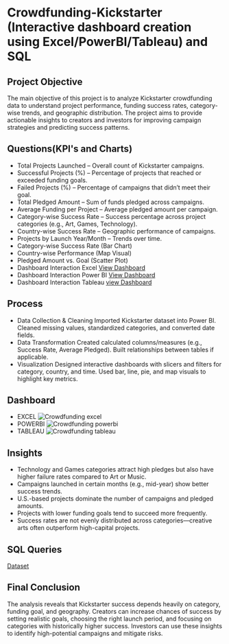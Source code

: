 # Crowdfunding-Kickstarter (Interactive dashboard creation using Excel/PowerBI/Tableau) and SQL

## Project Objective
The main objective of this project is to analyze Kickstarter crowdfunding data to understand project performance, funding success rates, category-wise trends, and geographic distribution. The project aims to provide actionable insights to creators and investors for improving campaign strategies and predicting success patterns.

## Questions(KPI's and Charts)
- Total Projects Launched – Overall count of Kickstarter campaigns.
- Successful Projects (%) – Percentage of projects that reached or exceeded funding goals.
- Failed Projects (%) – Percentage of campaigns that didn’t meet their goal.
- Total Pledged Amount – Sum of funds pledged across campaigns.
- Average Funding per Project – Average pledged amount per campaign.
- Category-wise Success Rate – Success percentage across project categories (e.g., Art, Games, Technology).
- Country-wise Success Rate – Geographic performance of campaigns.
- Projects by Launch Year/Month – Trends over time.
- Category-wise Success Rate (Bar Chart)
- Country-wise Performance (Map Visual)
- Pledged Amount vs. Goal (Scatter Plot)
- Dashboard Interaction Excel <a href="https://github.com/PreethamKoppad/Crowdfunding-Kickstarter/blob/main/Crowdfunding%20excel.jpg"> View Dashboard </a>
- Dashboard Interaction Power BI <a href="https://github.com/PreethamKoppad/Crowdfunding-Kickstarter/blob/main/Crowdfunding%20powerbi.jpg"> View Dashboard </a>
- Dashboard Interaction Tableau <a href="https://github.com/PreethamKoppad/Crowdfunding-Kickstarter/blob/main/Crowdfunding%20tableau.jpg"> view Dashboard </a>

## Process
- Data Collection & Cleaning
Imported Kickstarter dataset into Power BI.
Cleaned missing values, standardized categories, and converted date fields.
- Data Transformation
Created calculated columns/measures (e.g., Success Rate, Average Pledged).
Built relationships between tables if applicable.
- Visualization
Designed interactive dashboards with slicers and filters for category, country, and time.
Used bar, line, pie, and map visuals to highlight key metrics.

## Dashboard
- EXCEL ![Crowdfunding excel](https://github.com/user-attachments/assets/b08ae3f5-d28e-407c-b6b9-f3c42690e411)
- POWERBI ![Crowdfunding powerbi](https://github.com/user-attachments/assets/591a166b-5ce8-46f2-b43d-f724c6f10c9a)
- TABLEAU ![Crowdfunding tableau](https://github.com/user-attachments/assets/94713b33-0975-49c0-be6b-492007c486e1)

## Insights
- Technology and Games categories attract high pledges but also have higher failure rates compared to Art or Music.
- Campaigns launched in certain months (e.g., mid-year) show better success trends.
- U.S.-based projects dominate the number of campaigns and pledged amounts.
- Projects with lower funding goals tend to succeed more frequently.
- Success rates are not evenly distributed across categories—creative arts often outperform high-capital projects.

## SQL Queries
<a href="https://github.com/PreethamKoppad/Crowdfunding-Kickstarter/blob/main/Grp%201-crowdfundingKickstarter%20finalll.sql"> Dataset </a>

## Final Conclusion
The analysis reveals that Kickstarter success depends heavily on category, funding goal, and geography. Creators can increase chances of success by setting realistic goals, choosing the right launch period, and focusing on categories with historically higher success. Investors can use these insights to identify high-potential campaigns and mitigate risks.

